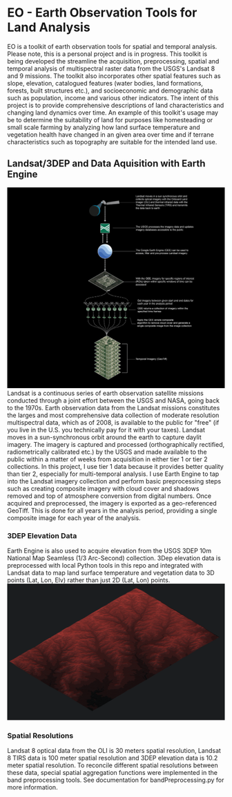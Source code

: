 # EO - Earth Observation Tools for Land Analysis

EO is a toolkit of earth observation tools for spatial and temporal analysis. Please note, this is a personal project and is in progress. This toolkit is being developed the streamline the acquisition, preprocessing, spatial and temporal analysis of multispectral raster data from the USGS's Landsat 8 and 9 missions. The toolkit also incorporates other spatial features such as slope, elevation, catalogued features (water bodies, land formations,  forests, built structures etc.), and socioeconomic and demographic data such as population,  income and various other indicators. The intent of this project is to provide  comprehensive descriptions of land characteristics and changing land dynamics over time. An example of this toolkit's usage may be to determine the suitability of land for purposes like homesteading or small scale farming by analyzing how land surface temperature and vegetation health have changed in an given area over time and if terrane characteristics such as topography are suitable for the intended land use.

## Landsat/3DEP and Data Aquisition with Earth Engine
![image](https://github.com/KJSloan2/EO/blob/main/00_resources/documentation/images/diagrams/24071400_EO_DOC_dataAquisition-01-01.jpg)
Landsat is a continuous series of earth observation satellite missions conducted through a joint effort between the USGS and NASA, going back to the 1970s. Earth observation data from the Landsat missions constitutes the larges and most comprehensive data collection of moderate resolution multispectral data, which as of 2008, is available to the public for "free" (if you live in the U.S. you technically pay for it with your taxes). Landsat moves in a sun-synchronous orbit around the earth to capture daylit imagery. The imagery is captured and processed (orthographically rectified, radiometrically calibrated etc.) by the USGS and made available to the public within a matter of weeks from acquisition in either tier 1 or tier 2 collections. In this project, I use tier 1 data because it provides better quality than tier 2, especially for multi-temporal analysis. I use Earth Engine to tap into the Landsat imagery collection and perform basic preprocessing steps such as creating composite imagery with cloud cover and shadows removed and top of atmosphere conversion from digital numbers. Once acquired and preprocessed, the imagery is exported as a geo-referenced GeoTiff. This is done for all years in the analysis period,  providing a single composite image for each year of the analysis.

### 3DEP Elevation Data
Earth Engine is also used to acquire elevation from the USGS 3DEP 10m National Map Seamless (1/3 Arc-Second) collection. 3Dep elevation data is preprocessed with local Python tools in this repo and integrated with Landsat data to map land surface temperature and vegetation data to 3D points (Lat, Lon, Elv) rather than just 2D (Lat, Lon) points.
![image](https://github.com/KJSloan2/EO/blob/main/00_resources/documentation/images/24071400_EO_DOC_3DepIso.png)

### Spatial Resolutions
Landsat 8 optical data from the OLI is 30 meters spatial resolution, Landsat 8 TIRS data is 100 meter spatial resolution and 3DEP elevation data is 10.2 meter spatial resolution. To reconcile different spatial resolutions between these data, special spatial aggregation functions were implemented in the band preprocessing tools. See documentation for bandPreprocessing.py for more information.

